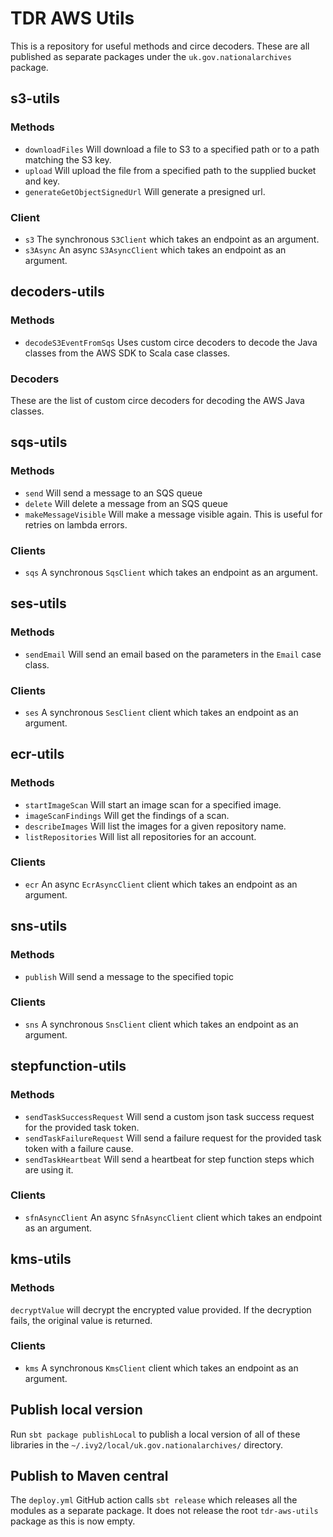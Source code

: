 # TDR AWS Utils

This is a repository for useful methods and circe decoders. These are all published as separate packages under the `uk.gov.nationalarchives` package.

## s3-utils
### Methods
* `downloadFiles` Will download a file to S3 to a specified path or to a path matching the S3 key.
* `upload` Will upload the file from a specified path to the supplied bucket and key.
* `generateGetObjectSignedUrl` Will generate a presigned url.

### Client
* `s3` The synchronous `S3Client` which takes an endpoint as an argument.
* `s3Async` An async `S3AsyncClient` which takes an endpoint as an argument.

## decoders-utils
### Methods
* `decodeS3EventFromSqs` Uses custom circe decoders to decode the Java classes from the AWS SDK to Scala case classes.

### Decoders
These are the list of custom circe decoders for decoding the AWS Java classes.

## sqs-utils
### Methods
* `send` Will send a message to an SQS queue
* `delete` Will delete a message from an SQS queue
* `makeMessageVisible` Will make a message visible again. This is useful for retries on lambda errors.

### Clients
* `sqs` A synchronous `SqsClient` which takes an endpoint as an argument.

## ses-utils
### Methods
* `sendEmail` Will send an email based on the parameters in the `Email` case class.

### Clients
* `ses` A synchronous `SesClient` client which takes an endpoint as an argument.

## ecr-utils
### Methods
* `startImageScan` Will start an image scan for a specified image.
* `imageScanFindings` Will get the findings of a scan.
* `describeImages` Will list the images for a given repository name.
* `listRepositories` Will list all repositories for an account.

### Clients
* `ecr` An async `EcrAsyncClient` client which takes an endpoint as an argument.

## sns-utils
### Methods
* `publish` Will send a message to the specified topic

### Clients
* `sns` A synchronous `SnsClient` client which takes an endpoint as an argument.

## stepfunction-utils
### Methods
* `sendTaskSuccessRequest` Will send a custom json task success request for the provided task token.
* `sendTaskFailureRequest` Will send a failure request for the provided task token with a failure cause.
* `sendTaskHeartbeat` Will send a heartbeat for step function steps which are using it.

### Clients
* `sfnAsyncClient` An async `SfnAsyncClient` client which takes an endpoint as an argument.

## kms-utils
### Methods
`decryptValue` will decrypt the encrypted value provided. If the decryption fails, the original value is returned. 

### Clients
* `kms` A synchronous `KmsClient` client which takes an endpoint as an argument.

## Publish local version

Run `sbt package publishLocal` to publish a local version of all of these libraries in the `~/.ivy2/local/uk.gov.nationalarchives/` directory.

## Publish to Maven central
The `deploy.yml` GitHub action calls `sbt release` which releases all the modules as a separate package. It does not release the root `tdr-aws-utils` package as this is now empty. 
